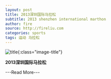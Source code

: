 ```yaml
---
layout: post
title: 2013深圳国际马拉松
subtitle: 2013 shenzhen international marthon
author: fire
source: http://fireliu.com
categories: sports 
tags: 运动 马拉松
---
```


![title](//image.sideproject.cn/titles/title_004.jpg){:class="image-title"}

**2013深圳国际马拉松**

---Read More---